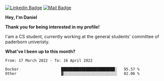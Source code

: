 [![Linkedin Badge](https://img.shields.io/badge/-LinkedIn-0e76a8?style=flat-square&logo=Linkedin&logoColor=white)](https://www.linkedin.com/in/daniel-negi-592ba3223/)
[![Mail Badge](https://img.shields.io/badge/Gmail-D14836?style=flat-square&logo=gmail&logoColor=white)](mailto:daniel.ravi.negi@googlemail.com)

**Hey, I'm Daniel**

**Thank you for being interested in my profile!**

I'am a CS student, currently working at the general students' committee of paderborn univeristy.

**What've I been up to this month?** 

<!--START_SECTION:waka-->

```text
From: 17 March 2022 - To: 16 April 2022

Docker                   ████████████████████████░   95.57 %
Other                    ▓░░░░░░░░░░░░░░░░░░░░░░░░   02.06 %
```

<!--END_SECTION:waka-->
